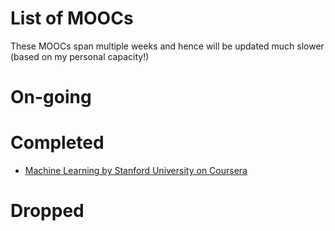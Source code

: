 # List of MOOCs
These MOOCs span multiple weeks and hence will be updated much slower (based on my personal capacity!)

# On-going

# Completed
+ [Machine Learning by Stanford University on Coursera](MOOC_Reviews/Completed/ML_Coursera.md)

# Dropped
